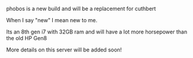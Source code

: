 phobos is a new build and will be a replacement for cuthbert

When I say "new" I mean new to me.

Its an 8th gen i7 with 32GB ram and will have a lot more horsepower than the old HP Gen8

More details on this server will be added soon!